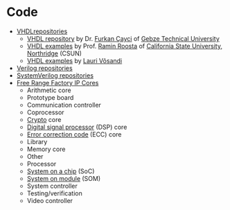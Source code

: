 # Code

* [VHDLrepositories](https://github.com/search?q=VHDL)
  * [VHDL repository](https://github.com/fcayci/vhdl-digital-design) by Dr. [Furkan Çayci](https://tr.linkedin.com/in/fcayci) of [Gebze Technical University](https://en.wikipedia.org/wiki/Gebze_Technical_University)
  * [VHDL examples](http://www.csun.edu/edaasic/roosta/VHDL_Examples.pdf) by Prof. [Ramin Roosta](url) of [California State University, Northridge](https://en.wikipedia.org/wiki/California_State_University,_Northridge) (CSUN)
  * [VHDL examples](https://lauri.xn--vsandi-pxa.com/search.html#VHDL) by [Lauri Võsandi](https://lauri.xn--vsandi-pxa.com/)
* [Verilog repositories](https://github.com/search?q=Verilog)
* [SystemVerilog repositories](https://github.com/search?q=SystemVerilog)
* [Free Range Factory IP Cores](http://freerangefactory.org/cores.html)
  * Arithmetic core
  * Prototype board
  * Communication controller
  * Coprocessor
  * [Crypto](https://en.wikipedia.org/wiki/Cryptography) core
  * [Digital signal processor](https://en.wikipedia.org/wiki/Digital_signal_processor) (DSP) core
  * [Error correction code](https://en.wikipedia.org/wiki/Error_correction_code) (ECC) core
  * Library
  * Memory core
  * Other
  * Processor
  * [System on a chip](https://en.wikipedia.org/wiki/System_on_a_chip) (SoC)
  * [System on module](https://en.wikipedia.org/wiki/System_on_module) (SOM)
  * System controller
  * Testing/verification
  * Video controller
